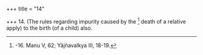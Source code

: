 +++
title = "14"

+++
14. (The rules regarding impurity caused by the [^9]  death of a relative apply) to the birth (of a child) also.


[^9]:  -16. Manu V, 62; Yājñavalkya III, 18-19.
